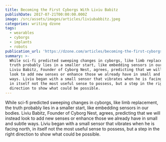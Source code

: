 ```yaml
---
title: Becoming the First Cyborgs With Liviu Babitz
publishDate: 2017-07-21T00:00:00.000Z
image: /src/assets/images/articles/liviubabbitz.jpeg
categories: writing dzone
tags:
  - wearables
  - cyborgs
  - implants
  - robots
publication_url: 'https://dzone.com/articles/becoming-the-first-cyborgs-with-liviu-babitz'
summary: >-
  While sci-fi predicted sweeping changes in cyborgs, like limb replacement, the
  truth probably lies in a smaller start, like embedding sensors in our bodies.
  Liviu Babitz, Founder of Cyborg Nest, agrees, predicting that we will instead
  look to add new senses or enhance those we already have in small and subtle
  ways. Liviu began with a small sensor that vibrates when he is facing north,
  in itself not the most useful sense to possess, but a step in the right
  direction to show what could be possible.
---
```


While sci-fi predicted sweeping changes in cyborgs, like limb replacement, the truth probably lies in a smaller start, like embedding sensors in our bodies. Liviu Babitz, Founder of Cyborg Nest, agrees, predicting that we will instead look to add new senses or enhance those we already have in small and subtle ways. Liviu began with a small sensor that vibrates when he is facing north, in itself not the most useful sense to possess, but a step in the right direction to show what could be possible.
